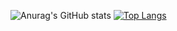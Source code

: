 ![Anurag's GitHub stats](https://github-readme-stats.vercel.app/api?username=Top-Slayer&show_icons=true&theme=tokyonight)
[![Top Langs](https://github-readme-stats.vercel.app/api/top-langs/?username=Top-Slayer&layout=donut)](https://github.com/anuraghazra/github-readme-stats)
